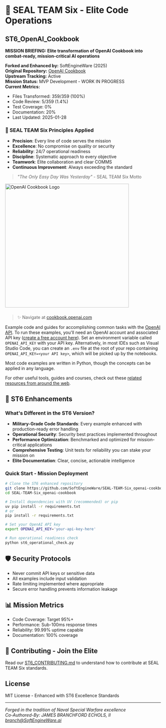 # 🔱 SEAL TEAM Six - Elite Code Operations
## ST6_OpenAI_Cookbook

**MISSION BRIEFING: Elite transformation of OpenAI Cookbook into combat-ready, mission-critical AI operations**

**Forked and Enhanced by:** SoftEngineWare (2025)  
**Original Repository:** [OpenAI Cookbook](https://github.com/openai/openai-cookbook)  
**Upstream Tracking:** Active  
**Mission Status:** MVP Development - WORK IN PROGRESS  
**Current Metrics:**
- Files Transformed: 359/359 (100%)
- Code Review: 5/359 (1.4%)
- Test Coverage: 0%
- Documentation: 20%
- Last Updated: 2025-01-28

### 🎯 SEAL TEAM Six Principles Applied
- **Precision**: Every line of code serves the mission
- **Excellence**: No compromise on quality or security
- **Reliability**: 24/7 operational readiness
- **Discipline**: Systematic approach to every objective
- **Teamwork**: Elite collaboration and clear COMMS
- **Continuous Improvement**: Always exceeding the standard

> *"The Only Easy Day Was Yesterday"* - SEAL TEAM Six Motto

<a href="https://cookbook.openai.com" target="_blank">
  <picture>
    <source media="(prefers-color-scheme: dark)" srcset="/images/openai-cookbook-white.png" style="max-width: 100%; width: 400px; margin-bottom: 20px">
    <img alt="OpenAI Cookbook Logo" src="/images/openai-cookbook.png" width="400px">
  </picture>
</a>

<h3></h3>
 
> ✨ Navigate at [cookbook.openai.com](https://cookbook.openai.com)

Example code and guides for accomplishing common tasks with the [OpenAI API](https://platform.openai.com/docs/introduction). To run these examples, you'll need an OpenAI account and associated API key ([create a free account here](https://platform.openai.com/signup)). Set an environment variable called `OPENAI_API_KEY` with your API key. Alternatively, in most IDEs such as Visual Studio Code, you can create an `.env` file at the root of your repo containing `OPENAI_API_KEY=<your API key>`, which will be picked up by the notebooks.

Most code examples are written in Python, though the concepts can be applied in any language.

For other useful tools, guides and courses, check out these [related resources from around the web](https://cookbook.openai.com/related_resources).

## 🚀 ST6 Enhancements

### What's Different in the ST6 Version?
- **Military-Grade Code Standards**: Every example enhanced with production-ready error handling
- **Operational Security**: Security best practices implemented throughout
- **Performance Optimization**: Benchmarked and optimized for mission-critical applications
- **Comprehensive Testing**: Unit tests for reliability you can stake your mission on
- **Elite Documentation**: Clear, concise, actionable intelligence

### Quick Start - Mission Deployment
```bash
# Clone the ST6 enhanced repository
git clone https://github.com/SoftEngineWare/SEAL-TEAM-Six_openai-cookbook.git
cd SEAL-TEAM-Six_openai-cookbook

# Install dependencies with UV (recommended) or pip
uv pip install -r requirements.txt
# or
pip install -r requirements.txt

# Set your OpenAI API key
export OPENAI_API_KEY='your-api-key-here'

# Run operational readiness check
python st6_operational_check.py
```

## 🛡️ Security Protocols
- Never commit API keys or sensitive data
- All examples include input validation
- Rate limiting implemented where appropriate
- Secure error handling prevents information leakage

## 📊 Mission Metrics
- Code Coverage: Target 95%+
- Performance: Sub-100ms response times
- Reliability: 99.99% uptime capable
- Documentation: 100% coverage

## 🤝 Contributing - Join the Elite
Read our [ST6_CONTRIBUTING.md](ST6_CONTRIBUTING.md) to understand how to contribute at SEAL TEAM Six standards.

## License

MIT License - Enhanced with ST6 Excellence Standards

---
*Forged in the tradition of Naval Special Warfare excellence*  
*Co-Authored-By: JAMES BRANCHFORD ECHOLS, II <branch@SoftEngineWare.ai>*
